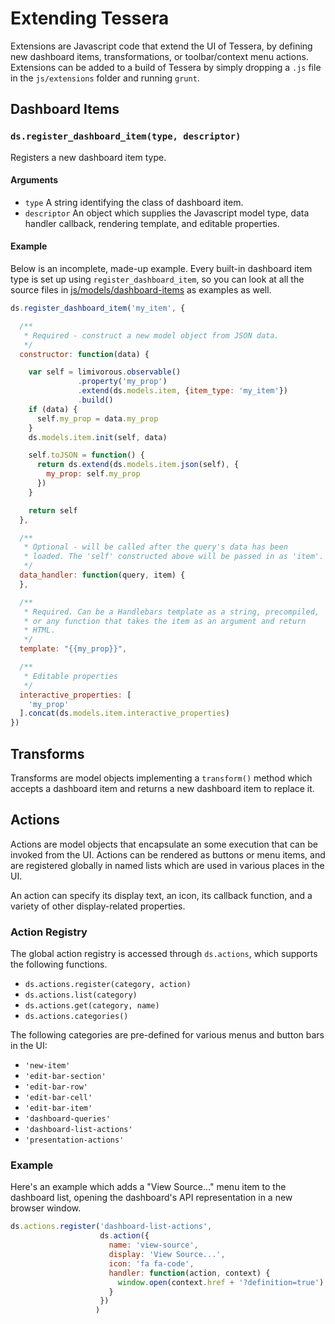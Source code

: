# Extending Tessera

Extensions are Javascript code that extend the UI of Tessera, by
defining new dashboard items, transformations, or toolbar/context menu
actions. Extensions can be added to a build of Tessera by simply
dropping a `.js` file in the `js/extensions` folder and running
`grunt`.

## Dashboard Items

### `ds.register_dashboard_item(type, descriptor)`

Registers a new dashboard item type.

#### Arguments

* `type` A string identifying the class of dashboard item.
* `descriptor` An object which supplies the Javascript model type, data handler callback, rendering template, and editable properties.

#### Example

Below is an incomplete, made-up example. Every built-in dashboard item
type is set up using `register_dashboard_item`, so you can look at all
the source files in
[js/models/dashboard-items](../js/models/dashboard-items) as examples
as well.

```javascript
ds.register_dashboard_item('my_item', {

  /**
   * Required - construct a new model object from JSON data.
   */
  constructor: function(data) {

    var self = limivorous.observable()
               .property('my_prop')
               .extend(ds.models.item, {item_type: 'my_item'})
               .build()
    if (data) {
      self.my_prop = data.my_prop
    }
    ds.models.item.init(self, data)

    self.toJSON = function() {
      return ds.extend(ds.models.item.json(self), {
        my_prop: self.my_prop
      })
    }

    return self
  },

  /**
   * Optional - will be called after the query's data has been
   * loaded. The 'self' constructed above will be passed in as 'item'.
   */
  data_handler: function(query, item) {
  },

  /**
   * Required. Can be a Handlebars template as a string, precompiled,
   * or any function that takes the item as an argument and return
   * HTML.
   */
  template: "{{my_prop}}",

  /**
   * Editable properties
   */
  interactive_properties: [
    'my_prop'
  ].concat(ds.models.item.interactive_properties)
})
```

## Transforms

Transforms are model objects implementing a `transform()` method which
accepts a dashboard item and returns a new dashboard item to replace
it.

## Actions

Actions are model objects that encapsulate an some execution that can
be invoked from the UI. Actions can be rendered as buttons or menu
items, and are registered globally in named lists which are used in
various places in the UI.

An action can specify its display text, an icon, its callback
function, and a variety of other display-related properties.

### Action Registry

The global action registry is accessed through `ds.actions`, which
supports the following functions.

* `ds.actions.register(category, action)`
* `ds.actions.list(category)`
* `ds.actions.get(category, name)`
* `ds.actions.categories()`

The following categories are pre-defined for various menus and button
bars in the UI:

* `'new-item'`
* `'edit-bar-section'`
* `'edit-bar-row'`
* `'edit-bar-cell'`
* `'edit-bar-item'`
* `'dashboard-queries'`
* `'dashboard-list-actions'`
* `'presentation-actions'`

### Example

Here's an example which adds a "View Source..." menu item to the
dashboard list, opening the dashboard's API representation in a new
browser window.

```javascript
ds.actions.register('dashboard-list-actions',
                    ds.action({
                      name: 'view-source',
                      display: 'View Source...',
                      icon: 'fa fa-code',
                      handler: function(action, context) {
                        window.open(context.href + '?definition=true')
                      }
                    })
                   )
```

